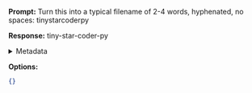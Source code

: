 **Prompt:**
Turn this into a typical filename of  2-4 words, hyphenated, no spaces: tinystarcoderpy

**Response:**
tiny-star-coder-py

<details><summary>Metadata</summary>

- Duration: 389 ms
- Datetime: 2024-01-09T19:02:57.226694
- Model: gpt-3.5-turbo-0613

</details>

**Options:**
```json
{}
```

